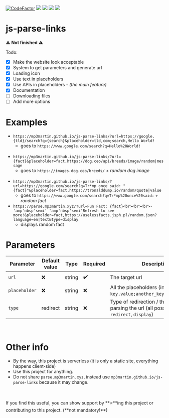 [![CodeFactor](https://www.codefactor.io/repository/github/MP3Martin/js-parse-links/badge)](#/)
[<img src="https://img.shields.io/github/license/MP3Martin/js-parse-links">](#/)
[<img src="https://img.shields.io/github/stars/MP3Martin/js-parse-links">](#/)
[<img src="https://img.shields.io/github/forks/MP3Martin/js-parse-links">](#/)
[<img src="https://img.shields.io/github/issues/MP3Martin/js-parse-links">](#/)

# js-parse-links
**⚠️ Not finished ⚠️**

Todo:
- [x] Make the website look acceptable
- [x] System to get parameters and generate url
- [x] Loading icon
- [x] Use text in placeholders
- [x] Use APIs in placeholders _- (the main feature)_
- [x] Documentation
- [ ] Downloading files
- [ ] Add more options

# Examples
* `https://mp3martin.github.io/js-parse-links/?url=https://google.{tld}/search?q={search}&placeholder=tld,com;search,Hello World!`
   * goes to `https://www.google.com/search?q=Hello%20World!` <br><br>
* `https://mp3martin.github.io/js-parse-links/?url={fact}&placeholder=fact,https://dog.ceo/api/breeds/image/random|message`
   * goes to `https://images.dog.ceo/breeds/` _+ random dog image_ <br><br>
* `https://mp3martin.github.io/js-parse-links/?url=https://google.com/search?q=Tr*mp once said: "{fact}"&placeholder=fact,https://tronalddump.io/random/quote|value`
   * goes to `https://www.google.com/search?q=Tr*mp%20once%20said:` _+ random fact_
* `https://parse.mp3martin.xyz/?url=Fun Fact: {fact}<br><br><br>-'amp'nbsp'semi' 'amp'nbsp'semi'Refresh to see more!&placeholder=fact,https://uselessfacts.jsph.pl/random.json?language=en|text&type=display`
   * displays random fact

# Parameters
| Parameter         | Default value             | Type    | Required            | Description                                                                                                                                                                                                                     | Example value                                                    |
| ----------------- | ------------------------- | ------- | ------------------- | ------------------------------------------------------------------------------------------------------------------------------------------------------------------------------------------------------------------------------- | ---------------------------------------------------------------- |
| `url`             | :x:                       | string  | :heavy_check_mark:  | The target url                                                                                                                                                                                                                  | `https://www.google.com/search?q={search}`                       |
| `placeholder`     | :x:                       | string  | :x:                 | All the placeholders (in this format: `key,value;another_key,another_value`)                                                                                                                                                    | `search,Hello World!`                                            |
| `type`            | redirect                  | string  | :x:                 | Type of redirection / thing to do after parsing the url (all possible values: `redirect`, `display`)                                                                                                                                                                        | `redirect`                                                       |

<br>

# Other info
* By the way, this project is serverless (it is only a static site, everything happens client-side)
* Use this project for anything.
* Do not share `parse.mp3martin.xyz`, instead use `mp3martin.github.io/js-parse-links` because it may change.
<br>
<br>
If you find this useful, you can show support by **⭐**ing this project or contributing to this project. (**not mandatory!**)
